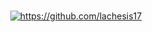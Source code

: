 # 
<p align="center">
<a href="https://github.com/lachesis17">
<img align="center" src="https://user-images.githubusercontent.com/78860436/195998133-11c34529-9c9c-4a7b-ac45-6ad81ac58d75.png" alt="https://github.com/lachesis17">
</a>
<div align="center">

<!---[🪐](https://github.com/lachesis17)--->


</div>

# 

<!---  
[![](https://user-images.githubusercontent.com/78860436/195998133-11c34529-9c9c-4a7b-ac45-6ad81ac58d75.png)](https://github.com/lachesis17)
--->

<!---
- 👋 Hi, I’m @lachesis17
- 👀 I’m interested in ...

- 🌱 I’m currently learning ...
- 💞️ I’m looking to collaborate on ...
- 📫 How to reach me ...


lachesis17/lachesis17 is a ✨ special ✨ repository because its `README.md` (this file) appears on your GitHub profile.
You can click the Preview link to take a look at your changes.
--->


